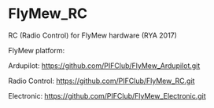 # FlyMew_RC
RC (Radio Control) for FlyMew hardware (RYA 2017)

FlyMew platform:

Ardupilot: https://github.com/PIFClub/FlyMew_Ardupilot.git

Radio Control: https://github.com/PIFClub/FlyMew_RC.git

Electronic: https://github.com/PIFClub/FlyMew_Electronic.git

